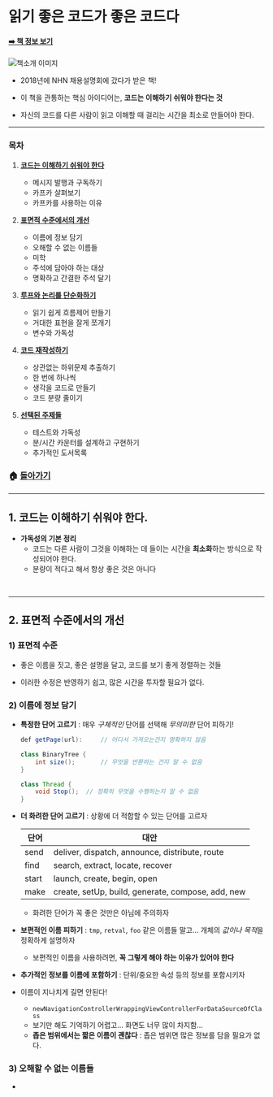 # 읽기 좋은 코드가 좋은 코드다

#### [:arrow_right: 책 정보 보기](https://book.naver.com/bookdb/book_detail.nhn?bid=6871807)

![책소개 이미지](https://user-images.githubusercontent.com/17778171/57186528-c3208800-6f1b-11e9-9497-b7ed7b6c66f8.png)

- 2018년에 NHN 채용설명회에 갔다가 받은 책!

- 이 책을 관통하는 핵심 아이디어는, **코드는 이해하기 쉬워야 한다는 것**

- 자신의 코드를 다른 사람이 읽고 이해할 때 걸리는 시간을 최소로 만들어야 한다.

  

------

### 목차

1. [**코드는 이해하기 쉬워야 한다**](#)

   - 메시지 발행과 구독하기
   - 카프카 살펴보기
   - 카프카를 사용하는 이유

2. [**표면적 수준에서의 개선**](#)  

   - 이름에 정보 담기
   - 오해할 수 없는 이름들
   - 미학
   - 주석에 담아야 하는 대상
   - 명확하고 간결한 주석 달기

3. [**루프와 논리를 단순화하기**](#)

   - 읽기 쉽게 흐름제어 만들기
   - 거대한 표현을 잘게 쪼개기
   - 변수와 가독성

4. [**코드 재작성하기**](#)

   - 상관없는 하위문제 추출하기
   - 한 번에 하나씩
   - 생각을 코드로 만들기
   - 코드 분량 줄이기

5. [**선택된 주제들**](#)

   - 테스트와 가독성
   - 분/시간 카운터를 설계하고 구현하기
   - 추가적인 도서목록

   ####  

### 🏠 [**돌아가기**](https://github.com/3457soso/TIL)

####  

------

## 1. 코드는 이해하기 쉬워야 한다.

- **가독성의 기본 정리**
  - 코드는 다른 사람이 그것을 이해하는 데 들이는 시간을 **최소화**하는 방식으로 작성되어야 한다.
  - 분량이 적다고 해서 항상 좋은 것은 아니다

<br>

___

## 2. 표면적 수준에서의 개선

### 1) 표면적 수준

- 좋은 이름을 짓고, 좋은 설명을 달고, 코드를 보기 좋게 정렬하는 것들

- 이러한 수정은 반영하기 쉽고, 많은 시간을 투자할 필요가 없다.

####  

### 2) 이름에 정보 담기

- **특정한 단어 고르기** : 매우 *구체적인* 단어를 선택해 *무의미한* 단어 피하기!

  ```java
  def getPage(url): 	// 어디서 가져오는건지 명확하지 않음
  
  class BinaryTree {
      int size();		// 무엇을 반환하는 건지 알 수 없음
  }
  
  class Thread {
      void Stop();	// 정확히 무엇을 수행하는지 알 수 없음
  }
  ```

  

- **더 화려한 단어 고르기** : 상황에 더 적합할 수 있는 단어를 고르자

  | 단어  | 대안                                              |
  | ----- | ------------------------------------------------- |
  | send  | deliver, dispatch, announce, distribute, route    |
  | find  | search, extract, locate, recover                  |
  | start | launch, create, begin, open                       |
  | make  | create, setUp, build, generate, compose, add, new |

  - 화려한 단어가 꼭 좋은 것만은 아님에 주의하자

- **보편적인 이름 피하기** : `tmp`, `retval`, `foo` 같은 이름들 말고... 개체의 *값이나 목적*을 정확하게 설명하자

  - 보편적인 이름을 사용하려면, **꼭 그렇게 해야 하는 이유가 있어야 한다**

- **추가적인 정보를 이름에 포함하기** : 단위/중요한 속성 등의 정보를 포함시키자

- 이름이 지나치게 길면 안된다! 

  - `newNavigationControllerWrappingViewControllerForDataSourceOfClass`
  - 보기만 해도 기억하기 어렵고... 화면도 너무 많이 차지함...
  - **좁은 범위에서는 짧은 이름이 괜찮다** : 좁은 범위면 많은 정보를 담을 필요가 없다.

####  

### 3) 오해할 수 없는 이름들

- 